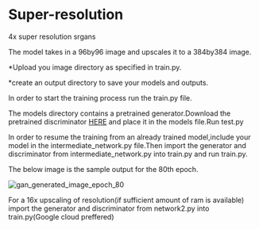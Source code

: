# Super-resolution
4x super resolution srgans

The model takes in a 96by96 image and upscales it to a 384by384 image.

*Upload you image directory as specified in train.py.

*create an output directory to save your models and outputs.

In order to start the training process run the train.py file.

The models directory contains a pretrained generator.Download the pretrained discriminator [HERE](https://drive.google.com/file/d/11PBOs1ginvWt_lBLnpLVF7Uglma2kYrV/view?usp=sharing) and place it in the models file.Run test.py

In order to resume the training from an already trained model,include your model in the intermediate_network.py file.Then import the generator and discriminator from intermediate_network.py into train.py and run train.py.

The below image is the sample output for the 80th epoch.

![gan_generated_image_epoch_80](https://user-images.githubusercontent.com/72451756/95555155-fe878600-0a2e-11eb-8565-9d58ccdcc5af.png)

For a 16x upscaling of resolution(if sufficient amount of ram is available) import the generator and discriminator from network2.py into train.py(Google cloud preffered)







